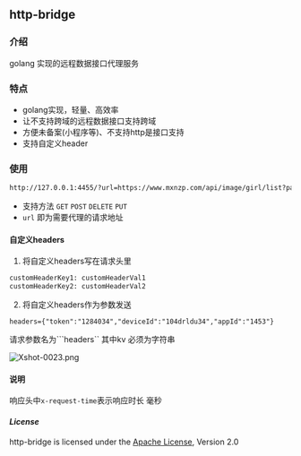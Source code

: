 ## http-bridge

### 介绍
golang 实现的远程数据接口代理服务

### 特点

* golang实现，轻量、高效率
* 让不支持跨域的远程数据接口支持跨域
* 方便未备案(小程序等)、不支持http是接口支持
* 支持自定义header

### 使用

```html
http://127.0.0.1:4455/?url=https://www.mxnzp.com/api/image/girl/list?page=1&headers={"token":"1284034","deviceId":"104drldu34","appId":"1453"}

```

* 支持方法 ```GET``` ```POST```    ```DELETE``` ```PUT``` 
* ```url``` 即为需要代理的请求地址


#### 自定义headers

1. 将自定义headers写在请求头里

```html
customHeaderKey1: customHeaderVal1
customHeaderKey2: customHeaderVal2
```

2. 将自定义headers作为参数发送

```headers={"token":"1284034","deviceId":"104drldu34","appId":"1453"}```

请求参数名为```headers`` 其中kv 必须为字符串

![Xshot-0023.png](https://i.loli.net/2019/10/22/oMy2H3jg8FKB4bi.png)

#### 说明

响应头中```x-request-time```表示响应时长 毫秒

#### *License*

http-bridge is licensed under the [Apache License]((https://github.com/sixinyiyu/http-bridge/blob/master/LICENSE)), Version 2.0